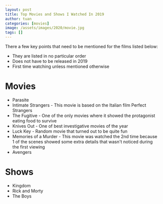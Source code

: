 ```yaml
---
layout: post
title: Top Movies and Shows I Watched In 2019
author: tuan
categories: [movies]
image: /assets/images/2020/movie.jpg
tags: []
---
```


There a few key points that need to be mentioned for the films listed below:

- They are listed in no particular order
- Does not have to be released in 2019
- First time watching unless mentioned otherwise

# Movies

- Parasite
- Intimate Strangers - This movie is based on the Italian film Perfect Strangers
- The Fugitive - One of the only movies where it showed the protagonist eating food to survive
- Knives Out - One of best investigative movies of the year
- Luck Key - Random movie that turned out to be quite fun
- Memories of a Murder - This movie was watched the 2nd time because 1 of the scenes showed some extra details that wasn't noticed during the first viewing
- Avengers

# Shows

- Kingdom
- Rick and Morty
- The Boys


